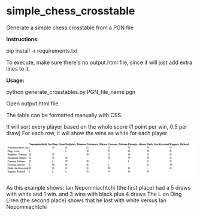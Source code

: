 # simple_chess_crosstable
Generate a simple chess crosstable from a PGN file

**Instructions:**

pip install -r requirements.txt

To execute,
make sure there's no output.html file, since it will just add extra lines to it.

**Usage:**

python generate_crosstables.py PGN_file_name.pgn

Open output.html file.

The table can be formatted manually with CSS.

It will sort every player based on the whole score (1 point per win, 0.5 per draw)
For each row, it will show the wins as white for each player

![alt text](https://github.com/chocolatebakery/simple_chess_crosstable/blob/master/example.png?raw=true)

As this example shows:
Ian Nepomniachtchi (the first place) had a 5 draws with white and 1 win. and 3 wins with black plus 4 draws
The L on Ding Liren (the second place) shows that he lost with white versus Ian Nepomniachtchi

